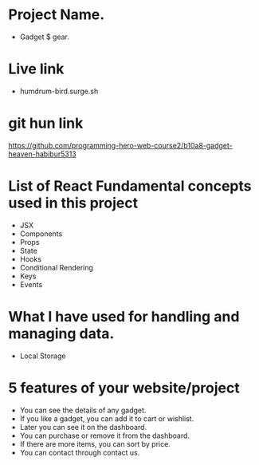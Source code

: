 # Project Name.
- Gadget $ gear.

# Live link
- humdrum-bird.surge.sh

# git hun link
https://github.com/programming-hero-web-course2/b10a8-gadget-heaven-habibur5313

# List of React Fundamental concepts used in this project
- JSX
- Components
- Props
- State
- Hooks
- Conditional Rendering
- Keys
- Events


# What I have used for handling and managing data.
- Local Storage

# 5 features of your website/project
- You can see the details of any gadget.
- If you like a gadget, you can add it to cart or wishlist.
- Later you can see it on the dashboard.
- You can purchase or remove it from the dashboard.
- If there are more items, you can sort by price.
- You can contact through contact us.